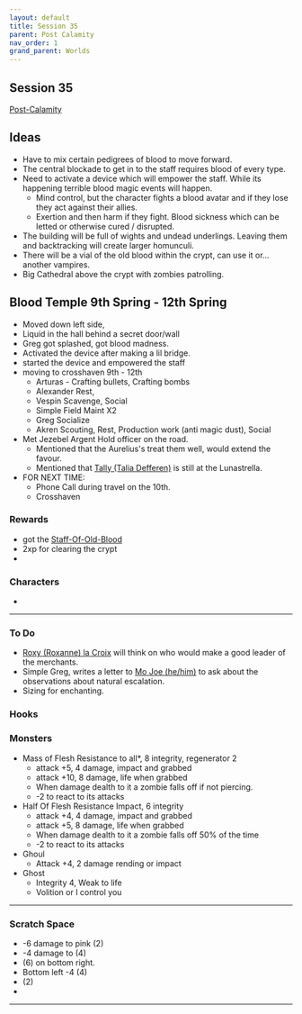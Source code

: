 ```yaml
---
layout: default
title: Session 35
parent: Post Calamity
nav_order: 1
grand_parent: Worlds
---
```

## Session 35
[Post-Calamity](Post-Calamity)

## Ideas
* Have to mix certain pedigrees of blood to move forward.
* The central blockade to get in to the staff requires blood of every type.
* Need to activate a device which will empower the staff. While its happening terrible blood magic events will happen.
	* Mind control, but the character fights a blood avatar and if they lose they act against their allies.
	* Exertion and then harm if they fight. Blood sickness which can be letted or otherwise cured / disrupted.
* The building will be full of wights and undead underlings. Leaving them and backtracking will create larger homunculi.
* There will be a vial of the old blood within the crypt, can use it or… another vampires. 
* Big Cathedral above the crypt with zombies patrolling.
## Blood Temple 9th Spring - 12th Spring

* Moved down left side,
* Liquid in the hall behind a secret door/wall
* Greg got splashed, got blood madness.
* Activated the device after making a lil bridge.
* started the device and empowered the staff
* moving to crosshaven 9th - 12th
	* Arturas - Crafting bullets, Crafting bombs
	* Alexander Rest, 
	* Vespin Scavenge, Social
	* Simple Field Maint X2
	* Greg Socialize
	* Akren Scouting, Rest, Production work (anti magic dust), Social
* Met Jezebel Argent Hold officer on the road.
	* Mentioned that the Aurelius's treat them well, would extend the favour. 
	* Mentioned that [Tally (Talia Defferen)](Game/Worlds/Post-Calamity/Argent-Hold.md#Tally%20(Talia%20Defferen)) is still at the Lunastrella.
* FOR NEXT TIME:
	* Phone Call during travel on the 10th.
	* Crosshaven
### Rewards
* got the [Staff-Of-Old-Blood](Game/Gear/Staff-Of-Old-Blood.md)
* 2xp for clearing the crypt
* 

### Characters
* 
 ---

### To Do

* [Roxy (Roxanne) la Croix](Game/Worlds/Post-Calamity/Verdantholm#Roxy%20(Roxanne)%20la%20Croix) will think on who would make a good leader of the merchants.
* Simple Greg, writes a letter to [Mo Joe (he/him)](Game/Worlds/Post-Calamity/Verdantholm#Mo%20Joe%20(he/him)) to ask about the observations about natural escalation.
* Sizing for enchanting. 



### Hooks

### Monsters
* Mass of Flesh Resistance to all*, 8 integrity, regenerator 2
	* attack +5, 4 damage, impact and grabbed
	* attack +10, 8 damage, life when grabbed
	* When damage dealth to it a zombie falls off if not piercing.
	* -2 to react to its attacks
* Half Of Flesh Resistance Impact, 6 integrity
	* attack +4, 4 damage, impact and grabbed
	* attack +5, 8 damage, life when grabbed
	* When damage dealth to it a zombie falls off 50% of the time
	* -2 to react to its attacks
* Ghoul
	* Attack +4, 2 damage rending or impact
* Ghost
	* Integrity 4, Weak to life
	* Volition or I control you




---

### Scratch Space
* -6 damage to pink (2)
* -4 damage to (4)
* (6) on bottom right.
* Bottom left -4 (4)
* (2)
* 







---
